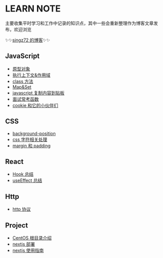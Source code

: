 # LEARN NOTE

主要收集平时学习和工作中记录的知识点，其中一些会重新整理作为博客文章发布，欢迎浏览

✨✨[singz72 的博客](http://blog.zxingis.com)✨✨

## JavaScript

- [原型对象](https://github.com/Singz72/Notes/blob/master/JavaScript/%E5%8E%9F%E5%9E%8B%E5%AF%B9%E8%B1%A1.md)
- [执行上下文&作用域](https://github.com/Singz72/Notes/blob/master/JavaScript/%E6%89%A7%E8%A1%8C%E4%B8%8A%E4%B8%8B%E6%96%87%26%E4%BD%9C%E7%94%A8%E5%9F%9F.md)
- [class 方法](https://github.com/Singz72/Notes/blob/master/JavaScript/class%E7%9A%84%E6%96%B9%E6%B3%95.md)
- [Map&Set](https://github.com/Singz72/Notes/blob/master/JavaScript/Map%26Set.md)
- [javascript 复制内容到贴板](https://github.com/Singz72/Notes/blob/master/JavaScript/javascript%E5%A4%8D%E5%88%B6%E5%86%85%E5%AE%B9%E5%88%B0%E8%B4%B4%E6%9D%BF.md)
- [面试常考函数](https://github.com/Singz72/Notes/blob/master/JavaScript/%E9%9D%A2%E8%AF%95%E5%B8%B8%E8%80%83%E5%87%BD%E6%95%B0.md)
- [cookie 和它的小伙伴们](http://blog.zxingis.com)

## CSS

- [background-position](https://github.com/Singz72/Notes/blob/master/CSS/background-position.md)
- [css 字符相关处理](https://github.com/Singz72/Notes/blob/master/CSS/css%E5%AD%97%E7%AC%A6%E7%9B%B8%E5%85%B3%E5%A4%84%E7%90%86.md)
- [margin 和 padding](https://github.com/Singz72/Notes/blob/master/CSS/margin%E5%92%8Cpadding.md)

## React

- [Hook 总结](https://github.com/Singz72/Notes/blob/master/React/Hook.md)
- [useEffect 总结](https://github.com/Singz72/Notes/blob/master/React/useEffect.md)

## Http

- [http 协议](https://github.com/Singz72/Notes/blob/master/http/http%E5%8D%8F%E8%AE%AE.md)

## Project

- [CentOS 根目录介绍](https://github.com/Singz72/Notes/blob/master/Project/CentOS%E6%A0%B9%E7%9B%AE%E5%BD%95%E4%BB%8B%E7%BB%8D.md)
- [nextjs 部署](https://github.com/Singz72/Notes/blob/master/Project/nextjs%E9%83%A8%E7%BD%B2.md)
- [nextjs 使用指南](https://github.com/Singz72/Notes/blob/master/Project/nextjs%E4%BD%BF%E7%94%A8%E6%8C%87%E5%8D%97.md)
